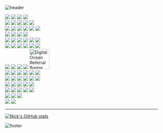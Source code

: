 ![header](https://capsule-render.vercel.app/api?type=waving&color=timeGradient&height=250&section=header&text=THE%20WEB%20THIRD%20WAVE🦀&fontSize=50&animation=twinkling)

<div align=left>
  <img src="https://img.shields.io/badge/rust-000000?style=for-the-badge&logo=rust&logoColor=white&style=plastic">
  <img src="https://img.shields.io/badge/near-000000?style=for-the-badge&logo=near&logoColor=white&style=plastic">
  <img src="https://img.shields.io/badge/webassembly-654FF0?style=for-the-badge&logo=webassembly&logoColor=white&style=plastic">
  <img src="https://img.shields.io/badge/openai-412991?style=for-the-badge&logo=openai&logoColor=white&style=plastic">
  <br />
  
  <img src="https://img.shields.io/badge/java-007396?style=for-the-badge&logo=java&logoColor=white&style=plastic">  
  <img src="https://img.shields.io/badge/html5-E34F26?style=for-the-badge&logo=html5&logoColor=white&style=plastic">
  <img src="https://img.shields.io/badge/css-1572B6?style=for-the-badge&logo=css3&logoColor=white&style=plastic">
  <img src="https://img.shields.io/badge/javascript-F7DF1E?style=for-the-badge&logo=javascript&logoColor=black&style=plastic">
  <img src="https://img.shields.io/badge/typescript-3178C6?style=for-the-badge&logo=typescript&logoColor=white&style=plastic">
  <br />
  
  <img src="https://img.shields.io/badge/react-61DAFB?style=for-the-badge&logo=react&logoColor=black&style=plastic">
  <img src="https://img.shields.io/badge/next-000000?style=for-the-badge&logo=next.js&logoColor=white&style=plastic">
  <img src="https://img.shields.io/badge/spring-6DB33F?style=for-the-badge&logo=spring&logoColor=white&style=plastic">
  <img src="https://img.shields.io/badge/springboot-6DB33F?style=for-the-badge&logo=springboot&logoColor=white&style=plastic">
  <img src="https://img.shields.io/badge/jest-C21325?style=for-the-badge&logo=jest&logoColor=white&style=plastic">
  <img src="https://img.shields.io/badge/junit5-25A162?style=for-the-badge&logo=junit5&logoColor=white&style=plastic">
  <br />

  <img src="https://img.shields.io/badge/postgresql-4169E1?style=for-the-badge&logo=postgresql&logoColor=white&style=plastic">
  <img src="https://img.shields.io/badge/oracle-F80000?style=for-the-badge&logo=oracle&logoColor=white&style=plastic">
  <img src="https://img.shields.io/badge/mysql-4479A1?style=for-the-badge&logo=mysql&logoColor=white&style=plastic">
  <img src="https://img.shields.io/badge/mariaDB-003545?style=for-the-badge&logo=mariaDB&logoColor=white&style=plastic">
  <br />
  
  <img src="https://img.shields.io/badge/webpack-8DD6F9?style=for-the-badge&logo=webpack&logoColor=white&style=plastic">
  <img src="https://img.shields.io/badge/babel-F9DC3E?style=for-the-badge&logo=babel&logoColor=white&style=plastic">
  <img src="https://img.shields.io/badge/npm-CB3837?style=for-the-badge&logo=npm&logoColor=white&style=plastic">
  <img src="https://img.shields.io/badge/yarn-2C8EBB?style=for-the-badge&logo=yarn&logoColor=white&style=plastic">
  <img src="https://img.shields.io/badge/gradle-02303A?style=for-the-badge&logo=gradle&logoColor=white&style=plastic">
  <img src="https://img.shields.io/badge/apache maven-C71A36?style=for-the-badge&logo=apache maven&logoColor=white&style=plastic">
  <br />

  <img src="https://img.shields.io/badge/ubuntu-E95420?style=for-the-badge&logo=ubuntu&logoColor=black&style=plastic">
  <img src="https://img.shields.io/badge/linux-FCC624?style=for-the-badge&logo=linux&logoColor=black&style=plastic">
  <img src="https://img.shields.io/badge/redhat-EE0000?style=for-the-badge&logo=redhat&logoColor=black&style=plastic">
  <img src="https://img.shields.io/badge/node.js-339933?style=for-the-badge&logo=Node.js&logoColor=white&style=plastic">
  <img src="https://img.shields.io/badge/nginx-009639?style=for-the-badge&logo=nginx&logoColor=white&style=plastic">
  <img src="https://img.shields.io/badge/apache tomcat-F8DC75?style=for-the-badge&logo=apachetomcat&logoColor=white&style=plastic">
  <br />


  <img src="https://img.shields.io/badge/docker-2496ED?style=for-the-badge&logo=docker&logoColor=white&style=plastic">
  <img src="https://img.shields.io/badge/vercel-000000?style=for-the-badge&logo=vercel&logoColor=white&style=plastic">
  <img src="https://img.shields.io/badge/amazonaws-232F3E?style=for-the-badge&logo=amazonaws&logoColor=white&style=plastic">
  <img src="https://img.shields.io/badge/amazonec2-FF9900?style=for-the-badge&logo=amazonec2&logoColor=white&style=plastic">
  <a href="https://www.digitalocean.com/?refcode=9fda6806693a&utm_campaign=Referral_Invite&utm_medium=Referral_Program&utm_source=badge"><img style="width: 66px;" src="https://web-platforms.sfo2.cdn.digitaloceanspaces.com/WWW/Badge%201.svg" alt="DigitalOcean Referral Badge" /></a>
  <br />
  
  <img src="https://img.shields.io/badge/web3.js-F16822?style=for-the-badge&logo=web3.js&logoColor=white&style=plastic">
  <img src="https://img.shields.io/badge/webgl-990000?style=for-the-badge&logo=webgl&logoColor=white&style=plastic">
  <img src="https://img.shields.io/badge/chart.js-FF6384?style=for-the-badge&logo=chart.js&logoColor=white&style=plastic">
  <img src="https://img.shields.io/badge/leaflet-199900?style=for-the-badge&logo=leaflet&logoColor=white&style=plastic">
  <img src="https://img.shields.io/badge/openlayers-1F6B75?style=for-the-badge&logo=openlayers&logoColor=white&style=plastic">
  <img src="https://img.shields.io/badge/jquery-0769AD?style=for-the-badge&logo=jquery&logoColor=white&style=plastic">
  <br />

  <img src="https://img.shields.io/badge/jsonwebtokens-000000?style=for-the-badge&logo=jsonwebtokens&logoColor=white&style=plastic">
  <img src="https://img.shields.io/badge/recoil-3578E5?style=for-the-badge&logo=recoil&logoColor=white&style=plastic">
  <img src="https://img.shields.io/badge/redux-764ABC?style=for-the-badge&logo=redux&logoColor=white&style=plastic">
  <img src="https://img.shields.io/badge/reduxsaga-999999?style=for-the-badge&logo=reduxsaga&logoColor=white&style=plastic">
  <img src="https://img.shields.io/badge/immer-00E7C3?style=for-the-badge&logo=immer&logoColor=white&style=plastic">
  <img src="https://img.shields.io/badge/datefns-770C56?style=for-the-badge&logo=datefns&logoColor=white&style=plastic">
  <br />
  
  <img src="https://img.shields.io/badge/bootstrap-7952B3?style=for-the-badge&logo=bootstrap&logoColor=white&style=plastic">
  <img src="https://img.shields.io/badge/sass-CC6699?style=for-the-badge&logo=sass&logoColor=white&style=plastic">
  <img src="https://img.shields.io/badge/styled component-DB7093?style=for-the-badge&logo=styled components&logoColor=white&style=plastic">
  <img src="https://img.shields.io/badge/ant design-0170FE?style=for-the-badge&logo=ant design&logoColor=white&style=plastic">
  <img src="https://img.shields.io/badge/mui-007FFF?style=for-the-badge&logo=mui&logoColor=white&style=plastic">
  <br />
  
  <img src="https://img.shields.io/badge/git-F05032?style=for-the-badge&logo=git&logoColor=white&style=plastic">
  <img src="https://img.shields.io/badge/github-181717?style=for-the-badge&logo=github&logoColor=white&style=plastic">
  <img src="https://img.shields.io/badge/githubpages-222222?style=for-the-badge&logo=githubpages&logoColor=white&style=plastic">
  <img src="https://img.shields.io/badge/githubactions-2088FF?style=for-the-badge&logo=githubactions&logoColor=white&style=plastic">
  <img src="https://img.shields.io/badge/slack-4A154B?style=for-the-badge&logo=slack&logoColor=white&style=plastic">
  <br />

  <img src="https://img.shields.io/badge/vim-0066B2?style=for-the-badge&logo=vim&logoColor=white&style=plastic">
  <img src="https://img.shields.io/badge/intellijidea-000000?style=for-the-badge&logo=intellijidea&logoColor=white&style=plastic">
  <img src="https://img.shields.io/badge/visualstudiocode-007ACC?style=for-the-badge&logo=visualstudiocode&logoColor=white&style=plastic">
  <br />

  <img src="https://img.shields.io/badge/dell-007DB8?style=for-the-badge&logo=dell&logoColor=white&style=plastic">
  <img src="https://img.shields.io/badge/nintendo switch-E60012?style=for-the-badge&logo=nintendo switch&logoColor=white&style=plastic">  
</div>

---


[![Nick's GitHub stats](https://github-readme-stats.vercel.app/api/top-langs/?username=nickkies&layout=compact&show_icons=true&theme=radical&count_private=false)](https://github.com/NickKies)


![footer](https://capsule-render.vercel.app/api?section=footer&color=timeGradient&type=waving)
